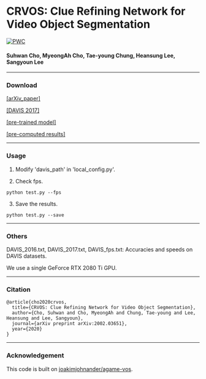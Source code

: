 # CRVOS: Clue Refining Network for Video Object Segmentation

[![PWC](https://img.shields.io/endpoint.svg?url=https://paperswithcode.com/badge/crvos-clue-refining-network-for-video-object/visual-object-tracking-on-davis-2016)](https://paperswithcode.com/sota/visual-object-tracking-on-davis-2016?p=crvos-clue-refining-network-for-video-object)

#### Suhwan Cho, MyeongAh Cho, Tae-young Chung, Heansung Lee, Sangyoun Lee


---
### Download
[[arXiv_paper]](https://arxiv.org/pdf/2002.03651v4.pdf)


[[DAVIS 2017]](https://davischallenge.org/davis2017/code.html)


[[pre-trained model]](https://drive.google.com/file/d/1ypjAb_cacM1zPILUFdXY1R-fRPWfXEzi/view?usp=sharing)


[[pre-computed results]](https://drive.google.com/file/d/193e3BMFEYdiWwT9pJ8eU8ohhHhn0CKlG/view?usp=sharing)


---
### Usage
1. Modify 'davis_path' in 'local_config.py'.

2. Check fps.
```
python test.py --fps
```

3. Save the results.
```
python test.py --save
```

---
### Others
DAVIS_2016.txt, DAVIS_2017.txt, DAVIS_fps.txt: Accuracies and speeds on DAVIS datasets.

We use a single GeForce RTX 2080 Ti GPU.


---
### Citation
```
@article{cho2020crvos,
  title={CRVOS: Clue Refining Network for Video Object Segmentation},
  author={Cho, Suhwan and Cho, MyeongAh and Chung, Tae-young and Lee, Heansung and Lee, Sangyoun},
  journal={arXiv preprint arXiv:2002.03651},
  year={2020}
}
```

---
### Acknowledgement
This code is built on [joakimjohnander/agame-vos](https://github.com/joakimjohnander/agame-vos).
